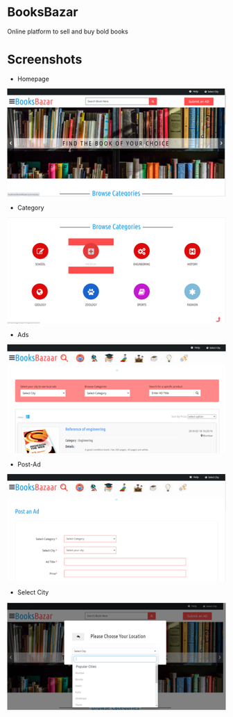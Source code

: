 # BooksBazar
Online platform to sell and buy bold books

# Screenshots

* Homepage
<img src="screenshots/home.PNG">
<br>

* Category
<img src="screenshots/category.PNG">
<br>

* Ads
<img src="screenshots/ads.PNG">
<br>

* Post-Ad
<img src="screenshots/postad.PNG">
<br>

* Select City
<img src="screenshots/selectcity.PNG">
<br>

